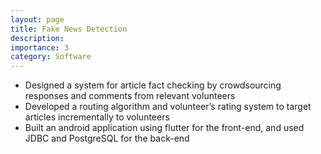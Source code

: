 ```yaml
---
layout: page
title: Fake News Detection 
description: 
importance: 3
category: Software
---
```



- Designed a system for article fact checking by crowdsourcing responses and comments from relevant volunteers
- Developed a routing algorithm and volunteer’s rating system to target articles incrementally to volunteers
- Built an android application using flutter for the front-end, and used JDBC and PostgreSQL for the back-end